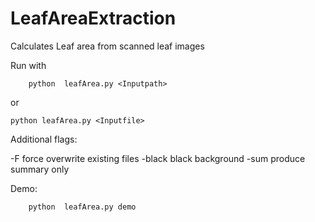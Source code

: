 # LeafAreaExtraction
Calculates Leaf area from scanned leaf images

Run with 
```
	python  leafArea.py <Inputpath>
```
or

```
python leafArea.py <Inputfile>
```

Additional flags:

-F force 		overwrite existing files
-black 			black background
-sum			produce summary only


Demo:
```
	python  leafArea.py demo
```
